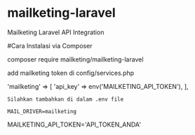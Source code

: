 # mailketing-laravel
Mailketing Laravel API Integration


#Cara Instalasi via Composer

composer require mailketing/mailketing-laravel

add mailketing token di config/services.php

'mailketing' => [
        'api_key' => env('MAILKETING_API_TOKEN'),
    ],
    
    Silahkan tambahkan di dalam .env file
    
    MAIL_DRIVER=mailketing

MAILKETING_API_TOKEN='API_TOKEN_ANDA'
